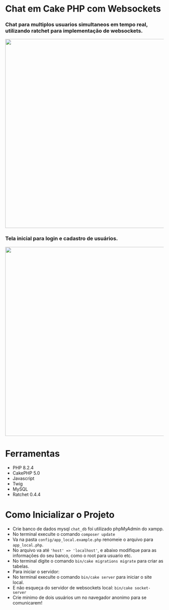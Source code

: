 <h1>Chat em Cake PHP com Websockets</h1>

### Chat para multiplos usuarios simultaneos em tempo real, utilizando ratchet para implementação de websockets.

<p align="center">
<img width="600px" src="https://github.com/user-attachments/assets/1e910666-1db7-4b74-ac26-60d0651a3694">
</p>

### Tela inicial para login e cadastro de usuários.

<p align="center">
<img width="600px" src="https://github.com/user-attachments/assets/6e3ad10a-439d-40c3-ba57-af937f9a6190">
</p>

# Ferramentas
* PHP 8.2.4
* CakePHP 5.0
* Javascript
* Twig
* MySQL
* Ratchet 0.4.4


# Como Inicializar o Projeto
* Crie banco de dados mysql ```chat_db``` foi utilizado phpMyAdmin do xampp.
* No terminal execulte o comando ```composer update```
* Va na pasta ```config/app_local.example.php``` renomeie o arquivo para ```app_local.php```.
* No arquivo va até ```'host' => 'localhost'```, e abaixo modifique para as informações do seu banco, como o root para usuario etc.
* No terminal digite o comando ```bin/cake migrations migrate``` para criar as tabelas.
* Para iniciar o servidor:
* No terminal execulte o comando ```bin/cake server``` para iniciar o site local.
* E não esqueça do servidor de websockets local: ```bin/cake socket-server```
* Crie minimo de dois usuários um no navegador anonimo para se comunicarem!
